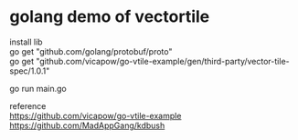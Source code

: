 # golang demo of vectortile
install lib<br>
go get "github.com/golang/protobuf/proto"<br>
go get "github.com/vicapow/go-vtile-example/gen/third-party/vector-tile-spec/1.0.1"<br>

go run main.go

reference<br>
https://github.com/vicapow/go-vtile-example<br>
https://github.com/MadAppGang/kdbush
